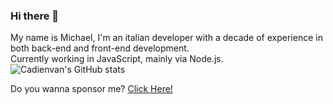 ### Hi there 👋
My name is Michael, I'm an italian developer with a decade of experience in both back-end and front-end development.  
Currently working in JavaScript, mainly via Node.js.  
![Cadienvan's GitHub stats](https://github-readme-stats.vercel.app/api?username=Cadienvan&count_private=true&show_icons=true)

Do you wanna sponsor me? [Click Here!](https://github.com/sponsors/Cadienvan)
